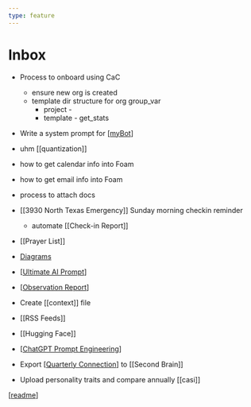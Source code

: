 ```yaml
---
type: feature
---
```


# Inbox

- Process to onboard using CaC
  - ensure new org is created
  - template dir structure for org group_var
    - project - 
    - template - get_stats

- Write a system prompt for [[myBot]]
- uhm [[quantization]]
- how to get calendar info into Foam
- how to get email info into Foam
- process to attach docs
- [[3930 North Texas Emergency]] Sunday morning checkin reminder
  - automate [[Check-in Report]]
- [[Prayer List]]
- [Diagrams](https://foambubble.github.io/foam/user/recipes/diagrams-in-markdown)

- [[Ultimate AI Prompt]]
- [[Observation Report]]
- Create [[context]] file

- [[RSS Feeds]]
- [[Hugging Face]]
- [[ChatGPT Prompt Engineering]]
- Export [[Quarterly Connection]] to [[Second Brain]]
- Upload personality traits and compare annually [[casi]]


[[readme]]

[//begin]: # "Autogenerated link references for markdown compatibility"
[myBot]: private/myBot.md "myBot"
[Ultimate AI Prompt]: <Ideas/Ultimate AI Prompt.md> "Ultimate AI Prompt"
[Observation Report]: <Ideas/Observation Report.md> "Observation Report"
[ChatGPT Prompt Engineering]: <Ideas/ChatGPT Prompt Engineering.md> "ChatGPT Prompt Engineering"
[Quarterly Connection]: <private/Quarterly Connection.md> "Quarterly Connection"
[readme]: readme.md "Second Brain"
[//end]: # "Autogenerated link references"
